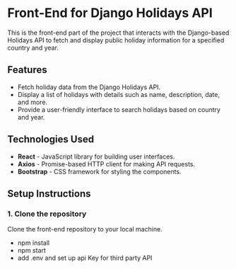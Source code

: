 # Front-End for Django Holidays API

This is the front-end part of the project that interacts with the Django-based Holidays API to fetch and display public holiday information for a specified country and year.

## Features

- Fetch holiday data from the Django Holidays API.
- Display a list of holidays with details such as name, description, date, and more.
- Provide a user-friendly interface to search holidays based on country and year.

## Technologies Used

- **React** - JavaScript library for building user interfaces.
- **Axios** - Promise-based HTTP client for making API requests.
- **Bootstrap** - CSS framework for styling the components.

## Setup Instructions

### 1. Clone the repository

Clone the front-end repository to your local machine.

- npm install
- npm start
- add .env and set up api Key for third party API
